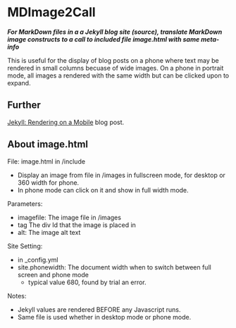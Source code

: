 # MDImage2Call

***For MarkDown files in a a Jekyll blog site (source), translate 
MarkDown image constructs to a call to included file image.html 
with same meta-info***

This is useful for the display of blog posts on a phone where text may be rendered in 
small columns becuase of wide images. On a phone in portrait mode, all images a rendered
 with the same width but can be clicked upon to expand.

## Further
[Jekyll: Rendering on a Mobile](https://davidjones.sportronics.com.au/web/Jekyll-Rendering_on_a_Mobile-rel-web.html) blog post.

## About image.html

File: image.html in /include 

- Display an image from file in /images in fullscreen mode, for desktop or 360 width for phone.
- In phone mode can click on it and show in full width mode.

Parameters:
- imagefile:        The image file in /images
- tag               The div Id that the image is placed in
- alt:              The image alt text

Site Setting:
- in _config.yml 
- site.phonewidth:  The document width when to switch between full screen and phone mode
  - typical value 680, found by trial an error.

Notes:
  - Jekyll values are rendered BEFORE any Javascript runs.
  - Same file is used whether in desktop mode or phone mode.

